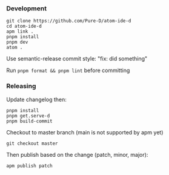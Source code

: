 ### Development

```
git clone https://github.com/Pure-D/atom-ide-d
cd atom-ide-d
apm link .
pnpm install
pnpm dev
atom .
```

Use semantic-release commit style: "fix: did something"

Run `pnpm format && pnpm lint` before committing

### Releasing

Update changelog then:

```
pnpm install
pnpm get.serve-d
pnpm build-commit
```

Checkout to master branch (main is not supported by apm yet)
```
git checkout master
```

Then publish based on the change (patch, minor, major):
```
apm publish patch
```
